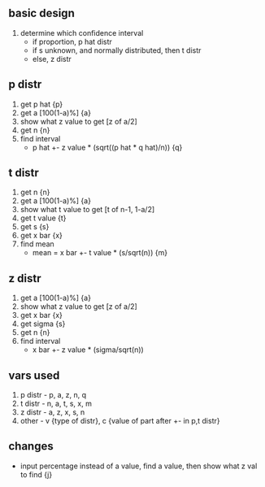 ## basic design
1. determine which confidence interval
    - if proportion, p hat distr
    - if s unknown, and normally distributed, then t distr
    - else, z distr

## p distr
1. get p hat {p}
2. get a [100(1-a)%] {a}
3. show what z value to get [z of a/2]
4. get n {n}
5. find interval
    - p hat +- z value * (sqrt((p hat * q hat)/n)) {q}

## t distr
1. get n {n}
2. get a [100(1-a)%] {a}
3. show what t value to get [t of n-1, 1-a/2]
4. get t value {t}
5. get s {s}
6. get x bar {x}
7. find mean
    - mean = x bar +- t value * (s/sqrt(n)) {m}

## z distr
1. get a [100(1-a)%] {a}
2. show what z value to get [z of a/2]
3. get x bar {x}
4. get sigma {s}
5. get n {n}
6. find interval
    - x bar +- z value * (sigma/sqrt(n))

## vars used
1. p distr - p, a, z, n, q
2. t distr - n, a, t, s, x, m
3. z distr - a, z, x, s, n
4. other - v {type of distr}, c {value of part after +- in p,t distr}

## changes
- input percentage instead of a value, find a value, then show what z val to find {j}
